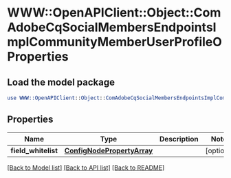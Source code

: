 # WWW::OpenAPIClient::Object::ComAdobeCqSocialMembersEndpointsImplCommunityMemberUserProfileOProperties

## Load the model package
```perl
use WWW::OpenAPIClient::Object::ComAdobeCqSocialMembersEndpointsImplCommunityMemberUserProfileOProperties;
```

## Properties
Name | Type | Description | Notes
------------ | ------------- | ------------- | -------------
**field_whitelist** | [**ConfigNodePropertyArray**](ConfigNodePropertyArray.md) |  | [optional] 

[[Back to Model list]](../README.md#documentation-for-models) [[Back to API list]](../README.md#documentation-for-api-endpoints) [[Back to README]](../README.md)


